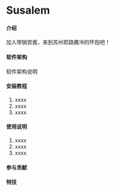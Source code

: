 # Susalem

#### 介绍
加入带锅宫酱，来到苏州耶路撒冷的怀抱吧！

#### 软件架构
软件架构说明


#### 安装教程

1.  xxxx
2.  xxxx
3.  xxxx

#### 使用说明

1.  xxxx
2.  xxxx
3.  xxxx

#### 参与贡献

#### 特技
